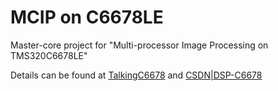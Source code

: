 # MCIP on C6678LE

Master-core project for "Multi-processor Image Processing on TMS320C6678LE"

Details can be found at [TalkingC6678](http://bay.fengyh.cn/projects/2016_CASIA/C6678/) and [CSDN|DSP-C6678](http://blog.csdn.net/fengyhack/article/category/2777795)

